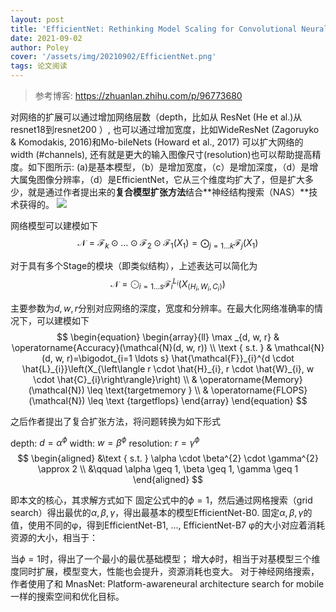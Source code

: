 ```yaml
---
layout: post
title: 'EfficientNet: Rethinking Model Scaling for Convolutional Neural Networks'
date: 2021-09-02
author: Poley
cover: '/assets/img/20210902/EfficientNet.png'
tags: 论文阅读
---
```


>参考博客: https://zhuanlan.zhihu.com/p/96773680

对网络的扩展可以通过增加网络层数（depth，比如从 ResNet (He et al.)从resnet18到resnet200 ）, 也可以通过增加宽度，比如WideResNet (Zagoruyko & Komodakis, 2016)和Mo-bileNets (Howard et al., 2017) 可以扩大网络的width (#channels), 还有就是更大的输入图像尺寸(resolution)也可以帮助提高精度。如下图所示: (a)是基本模型，（b）是增加宽度，（c）是增加深度，（d）是增大属兔图像分辨率，（d）是EfficientNet，它从三个维度均扩大了，但是扩大多少，就是通过作者提出来的**复合模型扩张方法**结合**神经结构搜索（NAS）**技术获得的。
![](/assets/img/20210902/EfficientNetF2.png)

网络模型可以建模如下
$$
\begin{equation}
\mathcal{N}=\mathcal{F}_{k} \odot \ldots \odot \mathcal{F}_{2} \odot \mathcal{F}_{1}\left(X_{1}\right)=\bigodot_{j=1 \ldots k} \mathcal{F}_{j}\left(X_{1}\right)
\end{equation}
$$

对于具有多个Stage的模块（即类似结构），上述表达可以简化为
$$
\begin{equation}
\mathcal{N}=\bigodot_{i=1 \ldots s} \mathcal{F}_{i}^{L_{i}}\left(X_{\left\langle H_{i}, W_{i}, C_{i}\right\rangle}\right)
\end{equation}
$$

主要参数为$d,w,r$分别对应网络的深度，宽度和分辨率。在最大化网络准确率的情况下，可以建模如下
$$
\begin{equation}
\begin{array}{ll}
\max _{d, w, r} & \operatorname{Accuracy}(\mathcal{N}(d, w, r)) \\
\text { s.t. } & \mathcal{N}(d, w, r)=\bigodot_{i=1 \ldots s} \hat{\mathcal{F}}_{i}^{d \cdot \hat{L}_{i}}\left(X_{\left\langle r \cdot \hat{H}_{i}, r \cdot \hat{W}_{i}, w \cdot \hat{C}_{i}\right\rangle}\right) \\
& \operatorname{Memory}(\mathcal{N}) \leq \text{targetmemory } \\
& \operatorname{FLOPS}(\mathcal{N}) \leq \text {targetflops}
\end{array}
\end{equation}
$$

之后作者提出了复合扩张方法，将问题转换为如下形式

depth: $d=\alpha^{\phi}$
width: $w=\beta^{\phi}$
resolution: $r=\gamma^{\phi}$
$$
\begin{aligned}
&\text { s.t. } \alpha \cdot \beta^{2} \cdot \gamma^{2} \approx 2 \\
&\qquad \alpha \geq 1, \beta \geq 1, \gamma \geq 1
\end{aligned}
$$

即本文的核心，其求解方式如下
固定公式中的$\phi=1$，然后通过网格搜索（grid search）得出最优的$\alpha,\beta,\gamma$，得出最基本的模型EfficientNet-B0.
固定$\alpha,\beta,\gamma$的值，使用不同的φ，得到EfficientNet-B1, ..., EfficientNet-B7
φ的大小对应着消耗资源的大小，相当于：

当$\phi=1$时，得出了一个最小的最优基础模型；
增大$\phi$时，相当于对基模型三个维度同时扩展，模型变大，性能也会提升，资源消耗也变大。
对于神经网络搜索，作者使用了和 MnasNet: Platform-awareneural architecture search for mobile 一样的搜索空间和优化目标。